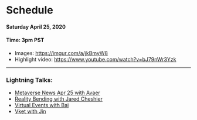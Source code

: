 # Schedule

#### Saturday April 25, 2020
#### **Time:** 3pm PST

- Images: <https://imgur.com/a/jkBmyW8>
- Highlight video: <https://www.youtube.com/watch?v=bJ79nWr3Yzk>

-------------------------------------------

### **Lightning Talks:**

- [Metaverse News Apr 25 with Avaer](https://www.youtube.com/watch?v=bMmDEEsvKj0)
- [Reality Bending with Jared Cheshier](https://www.youtube.com/watch?v=sXl9ol3g7EY)
- [Virtual Events with Bai](https://www.youtube.com/watch?v=m9v0HLE3LLo)
- [Vket with Jin](https://www.youtube.com/watch?v=_syvSzUz_A0)
